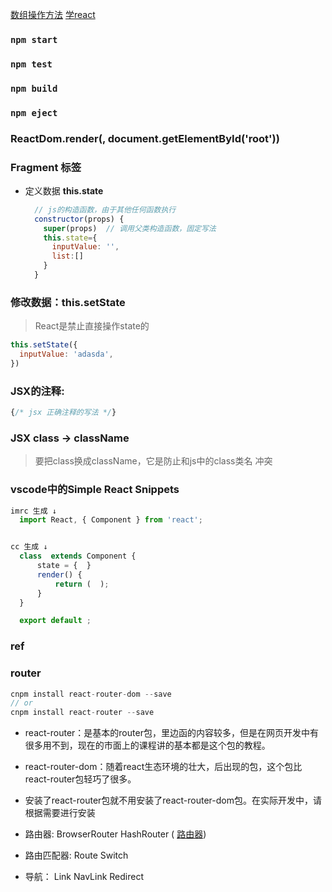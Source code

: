 [数组操作方法](https://www.jianshu.com/p/eedcca015c4f)
[学react](https://juejin.im/post/5ededbf6e51d45786716a0ac#heading-9)  
### `npm start`
### `npm test`
### `npm build`
### `npm eject`

### ReactDom.render(<App />, document.getElementById('root'))

### Fragment 标签
- 定义数据 **this.state**
  ```js
    // js的构造函数，由于其他任何函数执行
    constructor(props) {
      super(props)  // 调用父类构造函数，固定写法
      this.state={
        inputValue: '',
        list:[]
      }
    }
  ```

### 修改数据：**this.setState**
> React是禁止直接操作state的
  ```js
  this.setState({
    inputValue: 'adasda',
  })
  ```

### JSX的注释:
  ```js
  {/* jsx 正确注释的写法 */}
  ```

### JSX class -> className
> 要把class换成className，它是防止和js中的class类名 冲突

### vscode中的Simple React Snippets
```js
imrc 生成 ↓
  import React, { Component } from 'react';


cc 生成 ↓
  class  extends Component {
      state = {  }
      render() { 
          return (  );
      }
  }

  export default ;
```

### ref

### router
```js
cnpm install react-router-dom --save
// or
cnpm install react-router --save
```
- react-router：是基本的router包，里边函的内容较多，但是在网页开发中有很多用不到，现在的市面上的课程讲的基本都是这个包的教程。
- react-router-dom：随着react生态环境的壮大，后出现的包，这个包比react-router包轻巧了很多。
- 安装了react-router包就不用安装了react-router-dom包。在实际开发中，请根据需要进行安装

- 路由器: BrowserRouter  HashRouter  ( [路由器](https://juejin.im/post/5e6e2ff46fb9a07ccd51a30b#heading-3))
- 路由匹配器: Route  Switch
- 导航： Link  NavLink  Redirect




